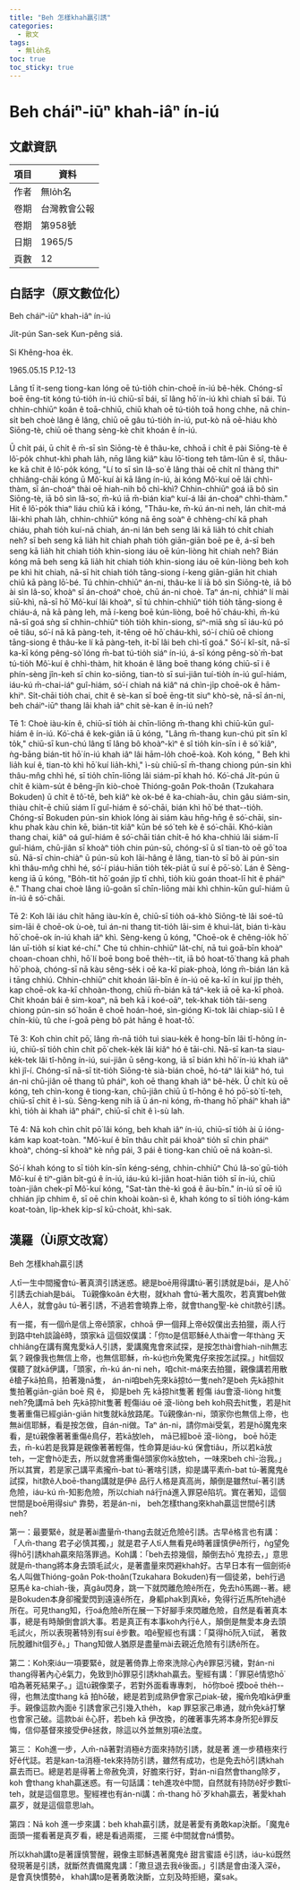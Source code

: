 ```yaml
---
title: "Beh 怎樣khah贏引誘"
categories:
  - 散文
tags:
  - 無lo̍h名
toc: true
toc_sticky: true
---
```


# Beh cháiⁿ-iūⁿ khah-iâⁿ ín-iú

## 文獻資訊

| 項目 | 資料 |
|---|---|
| 作者 | 無lo̍h名 |
| 卷期 | 台灣教會公報 |
| 卷期 | 第958號 |
| 日期 | 1965/5 |
| 頁數 | 12 |

## 白話字（原文數位化）

Beh cháiⁿ-iūⁿ khah-iâⁿ ín-iú

Ji̍t-pún San-sek Kun-pêng siá.

Si Khêng-hoa e̍k.

1965.05.15 P.12-13

Lâng tī it-seng tiong-kan lóng oē tú-tio̍h chin-choē ín-iú bê-he̍k. Chóng-sī boē ēng-tit kóng tú-tio̍h ín-iú chiū-sī bái, sī lâng hō͘ ín-iú khì chiah sī bái. Tú chhin-chhiūⁿ koân ê toā-chhiū, chiū khah oē tú-tio̍h toā hong chhe, nā chin-si̍t beh choè lâng ê lâng, chiū oē gâu tú-tio̍h ín-iú, put-kò nā oē-hiáu khò Siōng-tè, chiū oē thang sèng-kè chit khoán ê ín-iú.

Ū chi̍t pái, ū chi̍t ê m̄-sī sìn Siōng-tè ê thâu-ke, chhoā i chi̍t ê pài Siōng-tè ê lô͘-po̍k chhut-khì phah la̍h, nn̄g lâng kiâⁿ kàu lō͘-tiong teh tâm-lūn ê sî, thâu-ke kā chit ê lô͘-po̍k kóng, "Lí to sī sìn Iâ-so͘ ê lâng thài oē chi̍t nî thàng thiⁿ chhiâng-chāi kóng ū Mô͘-kuí ài kā lâng ín-iú, ài kóng Mô͘-kuí oē lâi chhì-thàm, sī án-choáⁿ thài oē hiah-nih bô chì-khì? Chhin-chhiūⁿ goá iā bô sìn Siōng-tè, iā bô sìn Iâ-so͘, m̄-kú iā m̄-bián kiaⁿ kuí-á lâi án-choáⁿ chhì-thàm." Hit ê lô͘-po̍k thiaⁿ liáu chiū kā i kóng, "Thâu-ke, m̄-kú án-ni neh, lán chit-má lâi-khì phah la̍h, chhin-chhiūⁿ kóng nā ēng soàⁿ ê chhèng-chí kā phah chiáu, phah tio̍h kuí-nā chiah, án-ni lán beh seng lâi kā lia̍h tó chi̍t chiah neh? sī beh seng kā lia̍h hit chiah phah tio̍h giān-giān boē pe ê, á-sī beh seng kā lia̍h hit chiah tio̍h khin-siong iáu oē kún-liòng hit chiah neh? Bián kóng mā beh seng kā lia̍h hit chiah tio̍h khin-siong iáu oē kún-liòng beh koh pe khì hit chiah, nā-sī hit chiah tio̍h tāng-siong í-keng giān-giān hit chiah chiū kā pàng lō͘-bé. Tú chhin-chhiūⁿ án-ni, thâu-ke lí iā bô sìn Siōng-tè, iā bô ài sìn Iâ-so͘, khoàⁿ sī án-choáⁿ choè, chū án-ni choè. Taⁿ án-ni, chhiáⁿ lí mài siū-khì, nā-sī hō͘ Mô͘-kuí lâi khoàⁿ, sī tú chhin-chhiūⁿ tio̍h tio̍h tāng-siong ê chiáu-á, nā kā pàng leh, mā í-keng boē kún-liòng, boē hō͘ cháu-khì, m̄-kú nā-sī goá sǹg sī chhin-chhiūⁿ tio̍h tio̍h khin-siong, sìⁿ-miā sǹg sī iáu-kú pó oē tiâu, só͘-í nā kā pàng-teh, it-tēng oē hō͘ cháu-khì, só͘-í chiū oē chiong tāng-siong ê thâu-ke lí kā pàng-teh, it-bī lâi beh chì-tī goá." Só͘-í kî-si̍t, nā-sī ka-kī kóng pêng-sò͘ lóng m̄-bat tú-tio̍h siáⁿ ín-iú, á-sī kóng pêng-sò͘ m̄-bat tú-tio̍h Mô͘-kuí ê chhì-thàm, hit khoán ê lâng boē thang kóng chiū-sī i ê phín-sèng jîn-keh sī chin ko-siōng, tian-tò sī sui-jiân tuí-tio̍h ín-iú guî-hiám, iáu-kú m̄-chai-iáⁿ guî-hiám, só͘-í chiah ná kiâⁿ ná chìn-ji̍p choē-ok ê hām-khiⁿ. Si̍t-chāi tio̍h chai, chit ê sè-kan sī boē ēng-tit siuⁿ khò-sè, nā-sī án-ni, beh cháiⁿ-iūⁿ thang lâi khah iâⁿ chit sè-kan ê ín-iú neh?

Tē 1: Choè iàu-kín ê, chiū-sī tio̍h ài chīn-liōng m̄-thang khì chiū-kūn guî-hiám ê ín-iú. Kó͘-chá ê kek-giân iā ū kóng, "Lâng m̄-thang kun-chú pit sīn kî to̍k," chiū-sī kun-chú lâng tī lâng bô khoàⁿ-kìⁿ ê sî tio̍h kín-sīn i ê só͘ kiâⁿ, ǹg-bāng bián-tit hō͘ ín-iú khah iâⁿ lâi hām-lo̍h choē-koà. Koh kóng, " Beh khì lia̍h kuí ê, tian-tò khì hō͘ kuí lia̍h-khì," ì-sù chiū-sī m̄-thang chiong pún-sin khì thâu-mn̂g chhì hé, sī tio̍h chīn-liōng lâi siám-pī khah hó. Kó͘-chá Ji̍t-pún ū chi̍t ê kiàm-su̍t ê bêng-jîn kiò-choè Thióng-goân Pok-thoân (Tzukahara Bokuden) ū chi̍t ê tô͘-tē, beh kiâⁿ kè ok-bé ê ka-chiah-āu, chin gâu siám-sin, thiàu chi̍t-ē chiū siám lī guî-hiám ê só͘-chāi, bián khì hō͘ bé that--tio̍h. Chóng-sī Bokuden pún-sin khiok lóng ài siám kàu hn̄g-hn̄g ê só͘-chāi, sin-khu phak kàu chin kē, bián-tit kiâⁿ kūn bé só͘ teh kè ê só͘-chāi. Khó-kiàn thang chai, kiâⁿ oá guî-hiám ê só͘-chāi tián chi̍t-ē hó kha-chhiú lâi siám-lī guî-hiám, chū-jiân sī khoàⁿ tio̍h chin pún-sū, chóng-sī ū sî tian-tò oē gō͘ toa sū. Nā-sī chin-chiàⁿ ū pún-sū koh lāi-hâng ê lâng, tian-tò sī bô ài pún-sin khì thâu-mn̂g chhì hé, só͘-í piáu-hiān tio̍h te̍k-pia̍t ū suí ê pō͘-sò͘. Lán ê Sèng-keng iā ū kóng, "Bo̍h-tit hō͘ goán ji̍p tī chhì, tio̍h kiù goán thoat-lī hit ê pháiⁿ ê." Thang chai choè lâng iû-goân sī chīn-liōng mài khì chhin-kūn guî-hiám ū ín-iú ê só͘-chāi.

Tē 2: Koh lâi iáu chi̍t hāng iàu-kín ê, chiū-sī tio̍h oá-khò Siōng-tè lâi soé-tû sim-lāi ê choē-ok ù-oè, tuì án-ni thang tit-tio̍h lāi-sim ê khuì-la̍t, bián tì-kàu hō͘ choē-ok ín-iú khah iâⁿ khì. Sèng-keng ū kóng, "Choē-ok ê chêng-io̍k hō͘ lán uī-tio̍h sí kiat ké-chí." Che tú chhin-chhiūⁿ la̍t-chí, nā tuì goā-bīn khoàⁿ choan-choan chhì, hō͘ lí boē bong boē the̍h--tit, iā bô hoat-tō͘ thang kā phah hō͘ phoà, chóng-sī nā kàu sêng-se̍k i oē ka-kī piak-phoà, lóng m̄-bián lán kā i tāng chhiú. Chhin-chhiūⁿ chit khoán lāi-bīn ê ín-iú oē ka-kī ín kuí ji̍p the̍h, kap choē-ok ka-kī chhoàn-thong, chiū m̄-bián kā táⁿ-kek iā oē ka-kī phoà. Chit khoán bái ê sim-koaⁿ, nā beh kā i koé-oāⁿ, tek-khak tio̍h tāi-seng chiong pún-sin só͘ hoān ê choē hoán-hoé, sìn-gióng Ki-tok lâi chiap-siū I ê chín-kiù, tû che í-goā pèng bô pa̍t hāng ê hoat-tō͘.

Tē 3: Koh chìn chi̍t pō͘, lâng m̄-nā tio̍h tuì siau-ke̍k ê hong-bīn lâi tî-hông ín-iú, chiū-sī tio̍h chìn chi̍t pō͘ chek-ke̍k lâi kiâⁿ hó ê tāi-chì. Nā-sī kan-ta siau-ke̍k-tek lâi tî-hông ín-iú, sui-jiân ū sêng-kong, iā sī bián khì hō͘ ín-iú khah iâⁿ khì jî-í. Chóng-sī nā-sī tit-tio̍h Siōng-tè sià-bián choē, hó-táⁿ lâi kiâⁿ hó, tuì án-ni chū-jiân oē thang tû pháiⁿ, koh oē thang khah iâⁿ bê-he̍k. Ū chi̍t kù oē kóng, teh chìn-kong ê tiong-kan, chū-jiân chiū ū tî-hông ê hó pō͘-sò͘ tī-teh, chiū-sī chit ê ì-sù. Sèng-keng nih iā ū án-ni kóng, m̄-thang hō͘ pháiⁿ khah iâⁿ khì, tio̍h ài khah iâⁿ pháiⁿ, chiū-sī chit ê ì-sù lah.

Tē 4: Nā koh chìn chi̍t pō͘ lâi kóng, beh khah iâⁿ ín-iú, chiū-sī tio̍h ài ū ióng-kám kap koat-toàn. "Mô͘-kuí ê bīn thâu chi̍t pái khoàⁿ tio̍h sī chin pháiⁿ khoàⁿ, chóng-sī khoàⁿ kè nn̄g pái, 3 pái ê tiong-kan chiū oē ná koàn-sì.

Só͘-í khah kóng to sī tio̍h kín-sīn kéng-séng, chhin-chhiūⁿ Chú Iâ-so͘ gū-tio̍h Mô͘-kuí ê tiⁿ-giân bi̍t-gú ê ín-iú, iáu-kú kì-jiân hoat-hiān tio̍h sī ín-iú, chiū toàn-jiân chek-pī Mô͘-kuí kóng, "Sat-tàn thè-kì goá ê āu-bīn." ín-iú sī oē iû chhián ji̍p chhim ê, sī oē chin khoài koàn-sì ê, khah kóng to sī tio̍h ióng-kám koat-toàn, li̍p-khek ki̍p-sî kū-choa̍t, khì-sak.

## 漢羅（Ùi原文改寫）

Beh 怎樣khah贏引誘

人tī一生中間攏會tú-著真濟引誘迷惑。總是boē用得講tú-著引誘就是bái，是人hō͘引誘去chiah是bái。 Tú親像koân ê大樹，就khah 會tú-著大風吹，若真實beh做人ê人，就會gâu tú-著引誘，不過若會曉靠上帝，就會thang聖-kè chit款ê引誘。

有一擺，有一個m̄是信上帝ê頭家，chhoā 伊一個拜上帝ê奴僕出去拍獵，兩人行到路中teh談論ê時，頭家kā 這個奴僕講：「你to是信耶穌ê人thài會一年thàng 天chhiâng在講有魔鬼愛kā人引誘，愛講魔鬼會來試探，是按怎thài會hiah-nih無志氣？親像我也無信上帝，也無信耶穌，m̄-kú也m̄免驚鬼仔來按怎試探。」hit個奴僕聽了就kā伊講，「頭家，m̄-kú án-ni neh，咱chit-má來去拍獵，親像講若用散ê槍子kā拍鳥，拍著幾nā隻， án-ni咱beh先來kā掠tó一隻neh?是beh 先kā掠hit隻拍著giān-giān boē 飛 ê， 抑是beh 先 kā掠hit隻著 輕傷 iáu會滾-liòng hit隻neh?免講mā beh 先kā掠hit隻著 輕傷iáu oē 滾-liòng beh koh飛去hit隻，若是hit隻著重傷已經giān-giān hit隻就kā放路尾。Tú親像án-ni，頭家你也無信上帝，也無ài信耶穌，看是按怎做，自án-ni做。Taⁿ án-ni，請你mài受氣，若是hō͘魔鬼來看，是tú親像著著重傷ê鳥仔，若kā放leh， mā已經boē 滾-liòng， boē hō͘走去，m̄-kú若是我算是親像著著輕傷，性命算是iáu-kú 保會tiâu，所以若kā放teh，一定會hō͘走去，所以就會將重傷ê頭家你kā放teh，一味來beh chì-治我。」所以其實，若是家己講平素攏m̄-bat tú-著啥引誘，抑是講平素m̄-bat tú-著魔鬼ê試探，hit款ê人boē-thang講就是伊ê 品行人格是真高尚，顛倒是雖然tuí-著引誘危險，iáu-kú m̄-知影危險，所以chiah ná行ná進入罪惡ê陷坑。實在著知，這個世間是boē用得siuⁿ 靠勢，若是án-ni， beh怎樣thang來khah贏這世間ê引誘neh?

第一：最要緊ê，就是著ài盡量m̄-thang去就近危險ê引誘。古早ê格言也有講：「人m̄-thang 君子必慎其獨，」就是君子人tī人無看見ê時著謹慎伊ê所行，ǹg望免得hō͘引誘khah贏來陷落罪過。Koh講：「beh去掠幾個，顛倒去hō͘ 鬼掠去，」意思就是m̄-thang將本身去頭毛試火，是著盡量來閃避khah好。古早日本有一個劍術ê名人叫做Thióng-goân Pok-thoân(Tzukahara Bokuden)有一個徒弟，beh行過惡馬ê ka-chiah-後，真gâu閃身，跳一下就閃離危險ê所在，免去hō͘馬踢--著。總是Bokuden本身卻攏愛閃到遠遠ê所在，身軀phak到真kē，免得行近馬所teh過ê所在。可見thang知，行oá危險ê所在展一下好腳手來閃離危險，自然是看著真本事，總是有時顛倒會誤大事。若是真正有本事koh內行ê人，顛倒是無愛本身去頭毛試火，所以表現著特別有suí ê步數。咱ê聖經也有講：「莫得hō͘阮入tī試， 著救阮脫離hit個歹ê。」Thang知做人猶原是盡量mài去親近危險有引誘ê所在。

第二：Koh來iáu一項要緊ê，就是著倚靠上帝來洗除心內ê罪惡污穢，對án-ni thang得著內心ê氣力，免致到hō͘罪惡引誘khah贏去。聖經有講：「罪惡ê情慾hō͘咱為著死結果子。」這tú親像栗子，若對外面看專專刺， hō͘你boē 摸boē the̍h--得，也無法度thang kā 拍hō͘破，總是若到成熟伊會家己piak-破，攏m̄免咱kā伊重手。親像這款內面ê 引誘會家己引幾入the̍h， kap 罪惡家己串通，就m̄免kā打擊也會家己破。這款bái ê心肝，若beh kā 伊改換，的確著事先將本身所犯ê罪反悔，信仰基督來接受伊ê拯救，除這以外並無別項ê法度。

第三： Koh進一步，人m̄-nā著對消極ê方面來持防引誘，就是著 進一步積極來行好ê代誌。若是kan-ta消極-tek來持防引誘，雖然有成功，也是免去hō͘引誘khah贏去而已。總是若是得著上帝赦免濟，好膽來行好，對án-ni自然會thang除歹， koh 會thang khah贏迷惑。有一句話講：teh進攻ê中間，自然就有持防ê好步數tī-teh，就是這個意思。聖經裡也有án-ni講：m̄-thang hō͘ 歹khah贏去，著愛khah贏歹，就是這個意思lah。

第四：Nā koh 進一步來講：beh khah贏引誘，就是著愛有勇敢kap決斷。「魔鬼ê面頭一擺看著是真歹看，總是看過兩擺， 三擺 ê中間就會ná慣勢。

所以khah講to是著謹慎警醒，親像主耶穌遇著魔鬼ê 甜言蜜語 ê引誘，iáu-kú既然發現著是引誘，就斷然責備魔鬼講：「撒旦退去我ê後面。」引誘是會由淺入深ê，是會真快慣勢ê， khah講to是著勇敢決斷，立刻及時拒絕，棄sak。
